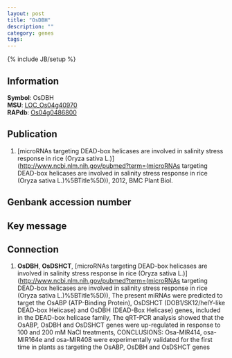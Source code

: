 ```yaml
---
layout: post
title: "OsDBH"
description: ""
category: genes
tags: 
---
```

{% include JB/setup %}

## Information
__Symbol__: OsDBH  
__MSU__: [LOC_Os04g40970](http://rice.plantbiology.msu.edu/cgi-bin/ORF_infopage.cgi?orf=LOC_Os04g40970)  
__RAPdb__: [Os04g0486800](http://rapdb.dna.affrc.go.jp/viewer/gbrowse_details/irgsp1?name=Os04g0486800)  

## Publication
1. [microRNAs targeting DEAD-box helicases are involved in salinity stress response in rice (Oryza sativa L.)](http://www.ncbi.nlm.nih.gov/pubmed?term=(microRNAs targeting DEAD-box helicases are involved in salinity stress response in rice (Oryza sativa L.)%5BTitle%5D)), 2012, BMC Plant Biol.

## Genbank accession number

## Key message

## Connection
1. __OsDBH__, __OsDSHCT__, [microRNAs targeting DEAD-box helicases are involved in salinity stress response in rice (Oryza sativa L.)](http://www.ncbi.nlm.nih.gov/pubmed?term=(microRNAs targeting DEAD-box helicases are involved in salinity stress response in rice (Oryza sativa L.)%5BTitle%5D)),  The present miRNAs were predicted to target the OsABP (ATP-Binding Protein), OsDSHCT (DOB1/SK12/helY-like DEAD-box Helicase) and OsDBH (DEAD-Box Helicase) genes, included in the DEAD-box helicase family, The qRT-PCR analysis showed that the OsABP, OsDBH and OsDSHCT genes were up-regulated in response to 100 and 200 mM NaCl treatments, CONCLUSIONS: Osa-MIR414, osa-MIR164e and osa-MIR408 were experimentally validated for the first time in plants as targeting the OsABP, OsDBH and OsDSHCT genes


